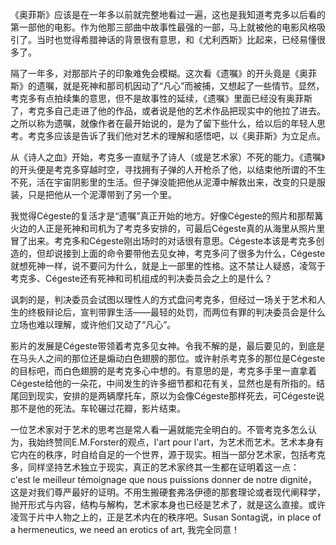 <p>《奥菲斯》应该是在一年多以前就完整地看过一遍，这也是我知道考克多以后看的第一部他的电影。作为他那三部曲中故事性最强的一部，马上就被他的电影风格吸引了。当时也觉得希腊神话的背景很有意思，和《尤利西斯》比起来，已经易懂很多了。</p><p>隔了一年多，对那部片子的印象难免会模糊。这次看《遗嘱》的开头竟是《奥菲斯》的遗嘱，就是死神和那司机因动了“凡心”而被捕，又想起了一些情节。显然，考克多有点拍续集的意思，但不是故事性的延续，《遗嘱》里面已经没有奥菲斯了，考克多自己走进了他的作品，或者说是他的艺术作品把现实中的他拉了进去。之所以称为遗嘱，就像作者在最开始说的，是为了留下些什么，给以后的年轻人思考。考克多应该是告诉了我们他对艺术的理解和感悟吧，以《奥菲斯》为立足点。</p><p>从《诗人之血》开始，考克多一直赋予了诗人（或是艺术家）不死的能力。《遗嘱》的开头便是考克多穿越时空，寻找拥有子弹的人开枪杀了他，以结束他所谓的不生不死，活在宇宙阴影里的生活。但子弹没能把他从泥潭中解救出来，改变的只是服装，只是把他从一个泥潭带到了另一个里。</p><p>我觉得Cégeste的复活才是“遗嘱”真正开始的地方。好像Cégeste的照片和那帮篝火边的人正是死神和司机为了考克多安排的，可最后Cégeste真的从海里从照片里冒了出来。考克多和Cégeste刚出场时的对话很有意思。Cégeste本该是考克多创造的，但却说接到上面的命令要带他去见女神，考克多问了很多为什么，Cégeste就想死神一样，说不要问为什么，就是上一部里的性格。这不禁让人疑惑，凌驾于考克多、Cégeste还有死神和司机组成的判决委员会之上的是什么？</p><p>讽刺的是，判决委员会试图以理性人的方式盘问考克多，但经过一场关于艺术和人生的终极辩论后，宣判带罪生活——最轻的处罚，而两位有罪的判决委员会是什么立场也难以理解，或许他们又动了“凡心”。</p><p>影片的发展是Cégeste带领着考克多见女神。令我不解的是，最后要见的，到底是在马头人之间的那位还是煽动白色翅膀的那位。或许射杀考克多的那位是Cégeste的目标吧，而白色翅膀的是考克多心中想的。有意思的是，考克多手里一直拿着Cégeste给他的一朵花，中间发生的许多细节都和花有关，显然也是有所指的。结尾回到现实，安排的是两辆摩托车，原以为会像Cégeste那样死去，可Cégeste说那不是他的死法。车轮碾过花瓣，影片结束。</p><p>一位艺术家对于艺术的思考岂是常人看一遍就能完全明白的。不管考克多怎么认为，我始终赞同E.M.Forster的观点，l'art&nbsp;pour&nbsp;l'art，为艺术而艺术。艺术本身有它内在的秩序，时自给自足的一个世界，源于现实。相当一部分艺术家，包括考克多，同样坚持艺术独立于现实，真正的艺术家终其一生都在证明着这一点：c'est&nbsp;le&nbsp;meilleur&nbsp;témoignage&nbsp;que&nbsp;nous&nbsp;puissions&nbsp;donner&nbsp;de&nbsp;notre&nbsp;dignité，这是对我们尊严最好的证明。不用生搬硬套弗洛伊德的那套理论或者现代阐释学，抛开形式与内容，结构与解构，艺术家本身也已经是艺术了，就是这么直接。或许凌驾于片中人物之上的，正是艺术内在的秩序吧。Susan Sontag说，in place of a hermeneutics, we need an erotics of art, 我完全同意！</p>